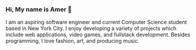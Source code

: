 ### Hi, My name is Amer 👋
I am an aspiring software engineer and current Computer Science student based in New York City. I enjoy developing a variety of projects which include web applications, video games, and fullstack development. Besides programming, I love fashion, art, and producing music.
